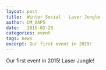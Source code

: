 ```yaml
---
layout: post
title:  Winter Social - Laser Jungle
author: UM_AAPS
date:   2015-02-28
categories: event
tags: news
excerpt: Our first event in 2015!
---
```


Our first event in 2015! Laser Jungle!


<div class="col-xs-6 col-md-3">
        <a class="thumbnail fancybox-effects-c" data-fancybox-group="button" href="http://umaaps.github.io/assets/images/2015-02-28-laser-jungle/1_b.jpg" title="">
        <img src="http://umaaps.github.io/assets/images/2015-02-28-laser-jungle/1_s.jpg" alt="" /></a>
</div>

<div class="col-xs-6 col-md-3">
        <a class="thumbnail fancybox-effects-c" data-fancybox-group="button" href="http://umaaps.github.io/assets/images/2015-02-28-laser-jungle/2_b.jpg" title="">
        <img src="http://umaaps.github.io/assets/images/2015-02-28-laser-jungle/2_s.jpg" alt="" /></a>
</div>